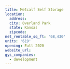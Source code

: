 ```yaml
---
title: Metcalf Self Storage
location:
  address:
  city: Overland Park
  state: Kansas
  zipcode:
net_rentable_sq_ft: '68,430'
units: '619'
opening: Fall 2020
website_url:
gys_companies:
  - development
---
```

